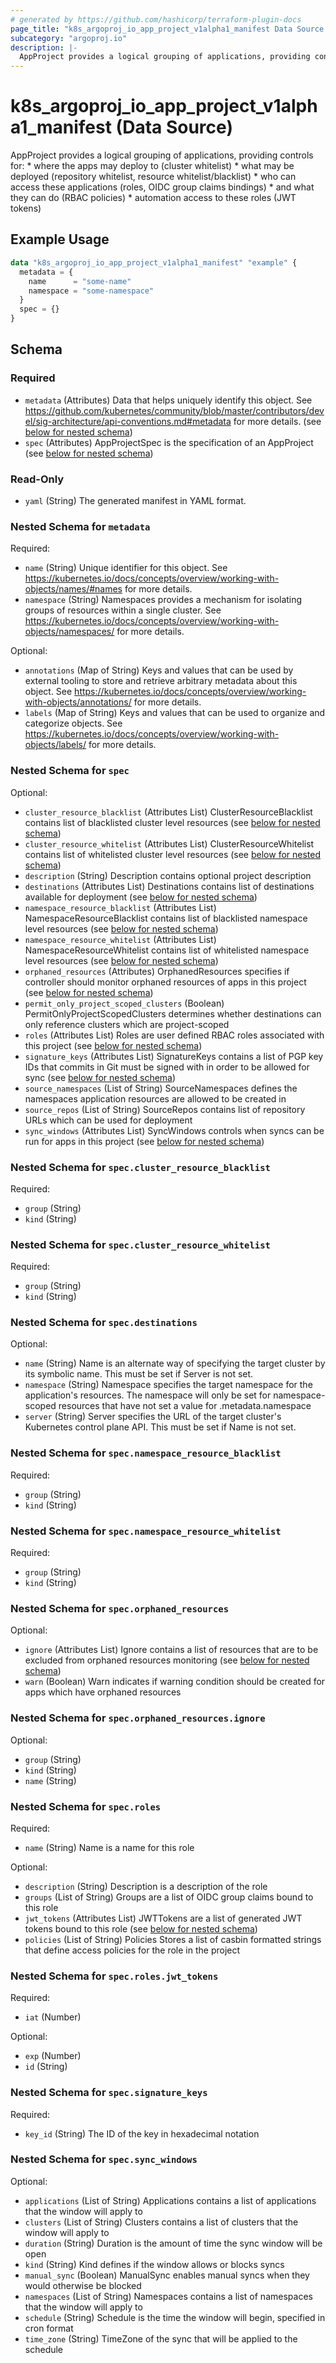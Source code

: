 ```yaml
---
# generated by https://github.com/hashicorp/terraform-plugin-docs
page_title: "k8s_argoproj_io_app_project_v1alpha1_manifest Data Source - terraform-provider-k8s"
subcategory: "argoproj.io"
description: |-
  AppProject provides a logical grouping of applications, providing controls for: * where the apps may deploy to (cluster whitelist) * what may be deployed (repository whitelist, resource whitelist/blacklist) * who can access these applications (roles, OIDC group claims bindings) * and what they can do (RBAC policies) * automation access to these roles (JWT tokens)
---
```


# k8s_argoproj_io_app_project_v1alpha1_manifest (Data Source)

AppProject provides a logical grouping of applications, providing controls for: * where the apps may deploy to (cluster whitelist) * what may be deployed (repository whitelist, resource whitelist/blacklist) * who can access these applications (roles, OIDC group claims bindings) * and what they can do (RBAC policies) * automation access to these roles (JWT tokens)

## Example Usage

```terraform
data "k8s_argoproj_io_app_project_v1alpha1_manifest" "example" {
  metadata = {
    name      = "some-name"
    namespace = "some-namespace"
  }
  spec = {}
}
```

<!-- schema generated by tfplugindocs -->
## Schema

### Required

- `metadata` (Attributes) Data that helps uniquely identify this object. See https://github.com/kubernetes/community/blob/master/contributors/devel/sig-architecture/api-conventions.md#metadata for more details. (see [below for nested schema](#nestedatt--metadata))
- `spec` (Attributes) AppProjectSpec is the specification of an AppProject (see [below for nested schema](#nestedatt--spec))

### Read-Only

- `yaml` (String) The generated manifest in YAML format.

<a id="nestedatt--metadata"></a>
### Nested Schema for `metadata`

Required:

- `name` (String) Unique identifier for this object. See https://kubernetes.io/docs/concepts/overview/working-with-objects/names/#names for more details.
- `namespace` (String) Namespaces provides a mechanism for isolating groups of resources within a single cluster. See https://kubernetes.io/docs/concepts/overview/working-with-objects/namespaces/ for more details.

Optional:

- `annotations` (Map of String) Keys and values that can be used by external tooling to store and retrieve arbitrary metadata about this object. See https://kubernetes.io/docs/concepts/overview/working-with-objects/annotations/ for more details.
- `labels` (Map of String) Keys and values that can be used to organize and categorize objects. See https://kubernetes.io/docs/concepts/overview/working-with-objects/labels/ for more details.


<a id="nestedatt--spec"></a>
### Nested Schema for `spec`

Optional:

- `cluster_resource_blacklist` (Attributes List) ClusterResourceBlacklist contains list of blacklisted cluster level resources (see [below for nested schema](#nestedatt--spec--cluster_resource_blacklist))
- `cluster_resource_whitelist` (Attributes List) ClusterResourceWhitelist contains list of whitelisted cluster level resources (see [below for nested schema](#nestedatt--spec--cluster_resource_whitelist))
- `description` (String) Description contains optional project description
- `destinations` (Attributes List) Destinations contains list of destinations available for deployment (see [below for nested schema](#nestedatt--spec--destinations))
- `namespace_resource_blacklist` (Attributes List) NamespaceResourceBlacklist contains list of blacklisted namespace level resources (see [below for nested schema](#nestedatt--spec--namespace_resource_blacklist))
- `namespace_resource_whitelist` (Attributes List) NamespaceResourceWhitelist contains list of whitelisted namespace level resources (see [below for nested schema](#nestedatt--spec--namespace_resource_whitelist))
- `orphaned_resources` (Attributes) OrphanedResources specifies if controller should monitor orphaned resources of apps in this project (see [below for nested schema](#nestedatt--spec--orphaned_resources))
- `permit_only_project_scoped_clusters` (Boolean) PermitOnlyProjectScopedClusters determines whether destinations can only reference clusters which are project-scoped
- `roles` (Attributes List) Roles are user defined RBAC roles associated with this project (see [below for nested schema](#nestedatt--spec--roles))
- `signature_keys` (Attributes List) SignatureKeys contains a list of PGP key IDs that commits in Git must be signed with in order to be allowed for sync (see [below for nested schema](#nestedatt--spec--signature_keys))
- `source_namespaces` (List of String) SourceNamespaces defines the namespaces application resources are allowed to be created in
- `source_repos` (List of String) SourceRepos contains list of repository URLs which can be used for deployment
- `sync_windows` (Attributes List) SyncWindows controls when syncs can be run for apps in this project (see [below for nested schema](#nestedatt--spec--sync_windows))

<a id="nestedatt--spec--cluster_resource_blacklist"></a>
### Nested Schema for `spec.cluster_resource_blacklist`

Required:

- `group` (String)
- `kind` (String)


<a id="nestedatt--spec--cluster_resource_whitelist"></a>
### Nested Schema for `spec.cluster_resource_whitelist`

Required:

- `group` (String)
- `kind` (String)


<a id="nestedatt--spec--destinations"></a>
### Nested Schema for `spec.destinations`

Optional:

- `name` (String) Name is an alternate way of specifying the target cluster by its symbolic name. This must be set if Server is not set.
- `namespace` (String) Namespace specifies the target namespace for the application's resources. The namespace will only be set for namespace-scoped resources that have not set a value for .metadata.namespace
- `server` (String) Server specifies the URL of the target cluster's Kubernetes control plane API. This must be set if Name is not set.


<a id="nestedatt--spec--namespace_resource_blacklist"></a>
### Nested Schema for `spec.namespace_resource_blacklist`

Required:

- `group` (String)
- `kind` (String)


<a id="nestedatt--spec--namespace_resource_whitelist"></a>
### Nested Schema for `spec.namespace_resource_whitelist`

Required:

- `group` (String)
- `kind` (String)


<a id="nestedatt--spec--orphaned_resources"></a>
### Nested Schema for `spec.orphaned_resources`

Optional:

- `ignore` (Attributes List) Ignore contains a list of resources that are to be excluded from orphaned resources monitoring (see [below for nested schema](#nestedatt--spec--orphaned_resources--ignore))
- `warn` (Boolean) Warn indicates if warning condition should be created for apps which have orphaned resources

<a id="nestedatt--spec--orphaned_resources--ignore"></a>
### Nested Schema for `spec.orphaned_resources.ignore`

Optional:

- `group` (String)
- `kind` (String)
- `name` (String)



<a id="nestedatt--spec--roles"></a>
### Nested Schema for `spec.roles`

Required:

- `name` (String) Name is a name for this role

Optional:

- `description` (String) Description is a description of the role
- `groups` (List of String) Groups are a list of OIDC group claims bound to this role
- `jwt_tokens` (Attributes List) JWTTokens are a list of generated JWT tokens bound to this role (see [below for nested schema](#nestedatt--spec--roles--jwt_tokens))
- `policies` (List of String) Policies Stores a list of casbin formatted strings that define access policies for the role in the project

<a id="nestedatt--spec--roles--jwt_tokens"></a>
### Nested Schema for `spec.roles.jwt_tokens`

Required:

- `iat` (Number)

Optional:

- `exp` (Number)
- `id` (String)



<a id="nestedatt--spec--signature_keys"></a>
### Nested Schema for `spec.signature_keys`

Required:

- `key_id` (String) The ID of the key in hexadecimal notation


<a id="nestedatt--spec--sync_windows"></a>
### Nested Schema for `spec.sync_windows`

Optional:

- `applications` (List of String) Applications contains a list of applications that the window will apply to
- `clusters` (List of String) Clusters contains a list of clusters that the window will apply to
- `duration` (String) Duration is the amount of time the sync window will be open
- `kind` (String) Kind defines if the window allows or blocks syncs
- `manual_sync` (Boolean) ManualSync enables manual syncs when they would otherwise be blocked
- `namespaces` (List of String) Namespaces contains a list of namespaces that the window will apply to
- `schedule` (String) Schedule is the time the window will begin, specified in cron format
- `time_zone` (String) TimeZone of the sync that will be applied to the schedule
